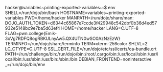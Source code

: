 hacker@variables~printing-exported-variables:~$ env
SHELL=/run/dojo/bin/bash
HOSTNAME=variables~printing-exported-variables
PWD=/home/hacker
MANPATH=/run/dojo/share/man:
DOJO_AUTH_TOKEN=d6344c65867e7ccde3f429948c542dbf0b36d4ed57932e5148bc9e7ba5d63ef4
HOME=/home/hacker
LANG=C.UTF-8
FLAG=pwn.college{Emik-3xVg7RDFQ8ogRBKULnyAw5.QX4UTN0wSO0AzNzEzW}
TERMINFO=/run/dojo/share/terminfo
TERM=xterm-256color
SHLVL=2
LC_CTYPE=C.UTF-8
SSL_CERT_FILE=/run/dojo/etc/ssl/certs/ca-bundle.crt
PATH=/run/challenge/bin:/run/dojo/bin:/root/.cargo/bin:/usr/local/sbin:/usr/local/bin:/usr/sbin:/usr/bin:/sbin:/bin
DEBIAN_FRONTEND=noninteractive
_=/run/dojo/bin/env
